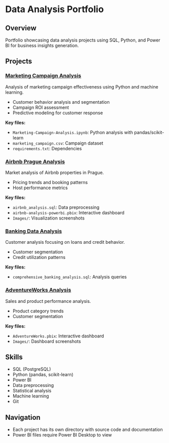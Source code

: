 # Data Analysis Portfolio

## Overview
Portfolio showcasing data analysis projects using SQL, Python, and Power BI for business insights generation.

## Projects

### [Marketing Campaign Analysis](./Marketing-Campaign-Analysis/)
Analysis of marketing campaign effectiveness using Python and machine learning.
- Customer behavior analysis and segmentation
- Campaign ROI assessment
- Predictive modeling for customer response

**Key files:**
- `Marketing-Campaign-Analysis.ipynb`: Python analysis with pandas/scikit-learn
- `marketing_campaign.csv`: Campaign dataset
- `requirements.txt`: Dependencies

### [Airbnb Prague Analysis](./Airbnb-Prague-Analysis)
Market analysis of Airbnb properties in Prague.
- Pricing trends and booking patterns
- Host performance metrics

**Key files:**
- `airbnb_analysis.sql`: Data preprocessing
- `airbnb-analysis-powerbi.pbix`: Interactive dashboard
- `Images/`: Visualization screenshots

### [Banking Data Analysis](./Banking-Data-Analysis)
Customer analysis focusing on loans and credit behavior.
- Customer segmentation
- Credit utilization patterns

**Key files:**
- `comprehensive_banking_analysis.sql`: Analysis queries

### [AdventureWorks Analysis](./AdventureWorks-Analysis)
Sales and product performance analysis.
- Product category trends
- Customer segmentation

**Key files:**
- `AdventureWorks.pbix`: Interactive dashboard
- `Images/`: Dashboard screenshots

## Skills
- SQL (PostgreSQL)
- Python (pandas, scikit-learn)
- Power BI
- Data preprocessing
- Statistical analysis
- Machine learning
- Git

## Navigation
- Each project has its own directory with source code and documentation
- Power BI files require Power BI Desktop to view